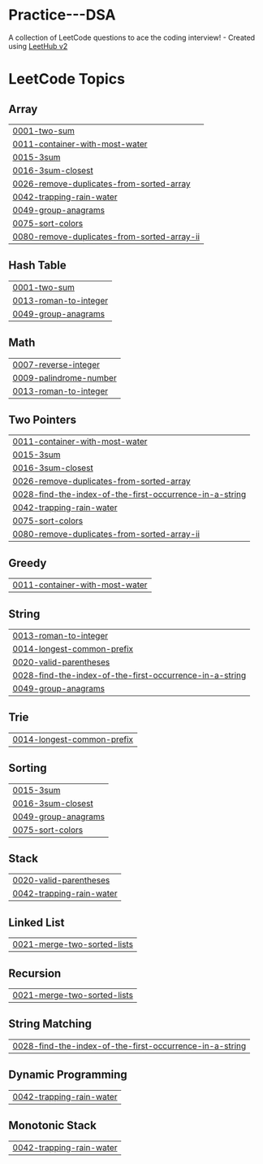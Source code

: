 # Practice---DSA
A collection of LeetCode questions to ace the coding interview! - Created using [LeetHub v2](https://github.com/arunbhardwaj/LeetHub-2.0)

<!---LeetCode Topics Start-->
# LeetCode Topics
## Array
|  |
| ------- |
| [0001-two-sum](https://github.com/Mohamed-fawzyy/Practice---DSA/tree/master/0001-two-sum) |
| [0011-container-with-most-water](https://github.com/Mohamed-fawzyy/Practice---DSA/tree/master/0011-container-with-most-water) |
| [0015-3sum](https://github.com/Mohamed-fawzyy/Practice---DSA/tree/master/0015-3sum) |
| [0016-3sum-closest](https://github.com/Mohamed-fawzyy/Practice---DSA/tree/master/0016-3sum-closest) |
| [0026-remove-duplicates-from-sorted-array](https://github.com/Mohamed-fawzyy/Practice---DSA/tree/master/0026-remove-duplicates-from-sorted-array) |
| [0042-trapping-rain-water](https://github.com/Mohamed-fawzyy/Practice---DSA/tree/master/0042-trapping-rain-water) |
| [0049-group-anagrams](https://github.com/Mohamed-fawzyy/Practice---DSA/tree/master/0049-group-anagrams) |
| [0075-sort-colors](https://github.com/Mohamed-fawzyy/Practice---DSA/tree/master/0075-sort-colors) |
| [0080-remove-duplicates-from-sorted-array-ii](https://github.com/Mohamed-fawzyy/Practice---DSA/tree/master/0080-remove-duplicates-from-sorted-array-ii) |
## Hash Table
|  |
| ------- |
| [0001-two-sum](https://github.com/Mohamed-fawzyy/Practice---DSA/tree/master/0001-two-sum) |
| [0013-roman-to-integer](https://github.com/Mohamed-fawzyy/Practice---DSA/tree/master/0013-roman-to-integer) |
| [0049-group-anagrams](https://github.com/Mohamed-fawzyy/Practice---DSA/tree/master/0049-group-anagrams) |
## Math
|  |
| ------- |
| [0007-reverse-integer](https://github.com/Mohamed-fawzyy/Practice---DSA/tree/master/0007-reverse-integer) |
| [0009-palindrome-number](https://github.com/Mohamed-fawzyy/Practice---DSA/tree/master/0009-palindrome-number) |
| [0013-roman-to-integer](https://github.com/Mohamed-fawzyy/Practice---DSA/tree/master/0013-roman-to-integer) |
## Two Pointers
|  |
| ------- |
| [0011-container-with-most-water](https://github.com/Mohamed-fawzyy/Practice---DSA/tree/master/0011-container-with-most-water) |
| [0015-3sum](https://github.com/Mohamed-fawzyy/Practice---DSA/tree/master/0015-3sum) |
| [0016-3sum-closest](https://github.com/Mohamed-fawzyy/Practice---DSA/tree/master/0016-3sum-closest) |
| [0026-remove-duplicates-from-sorted-array](https://github.com/Mohamed-fawzyy/Practice---DSA/tree/master/0026-remove-duplicates-from-sorted-array) |
| [0028-find-the-index-of-the-first-occurrence-in-a-string](https://github.com/Mohamed-fawzyy/Practice---DSA/tree/master/0028-find-the-index-of-the-first-occurrence-in-a-string) |
| [0042-trapping-rain-water](https://github.com/Mohamed-fawzyy/Practice---DSA/tree/master/0042-trapping-rain-water) |
| [0075-sort-colors](https://github.com/Mohamed-fawzyy/Practice---DSA/tree/master/0075-sort-colors) |
| [0080-remove-duplicates-from-sorted-array-ii](https://github.com/Mohamed-fawzyy/Practice---DSA/tree/master/0080-remove-duplicates-from-sorted-array-ii) |
## Greedy
|  |
| ------- |
| [0011-container-with-most-water](https://github.com/Mohamed-fawzyy/Practice---DSA/tree/master/0011-container-with-most-water) |
## String
|  |
| ------- |
| [0013-roman-to-integer](https://github.com/Mohamed-fawzyy/Practice---DSA/tree/master/0013-roman-to-integer) |
| [0014-longest-common-prefix](https://github.com/Mohamed-fawzyy/Practice---DSA/tree/master/0014-longest-common-prefix) |
| [0020-valid-parentheses](https://github.com/Mohamed-fawzyy/Practice---DSA/tree/master/0020-valid-parentheses) |
| [0028-find-the-index-of-the-first-occurrence-in-a-string](https://github.com/Mohamed-fawzyy/Practice---DSA/tree/master/0028-find-the-index-of-the-first-occurrence-in-a-string) |
| [0049-group-anagrams](https://github.com/Mohamed-fawzyy/Practice---DSA/tree/master/0049-group-anagrams) |
## Trie
|  |
| ------- |
| [0014-longest-common-prefix](https://github.com/Mohamed-fawzyy/Practice---DSA/tree/master/0014-longest-common-prefix) |
## Sorting
|  |
| ------- |
| [0015-3sum](https://github.com/Mohamed-fawzyy/Practice---DSA/tree/master/0015-3sum) |
| [0016-3sum-closest](https://github.com/Mohamed-fawzyy/Practice---DSA/tree/master/0016-3sum-closest) |
| [0049-group-anagrams](https://github.com/Mohamed-fawzyy/Practice---DSA/tree/master/0049-group-anagrams) |
| [0075-sort-colors](https://github.com/Mohamed-fawzyy/Practice---DSA/tree/master/0075-sort-colors) |
## Stack
|  |
| ------- |
| [0020-valid-parentheses](https://github.com/Mohamed-fawzyy/Practice---DSA/tree/master/0020-valid-parentheses) |
| [0042-trapping-rain-water](https://github.com/Mohamed-fawzyy/Practice---DSA/tree/master/0042-trapping-rain-water) |
## Linked List
|  |
| ------- |
| [0021-merge-two-sorted-lists](https://github.com/Mohamed-fawzyy/Practice---DSA/tree/master/0021-merge-two-sorted-lists) |
## Recursion
|  |
| ------- |
| [0021-merge-two-sorted-lists](https://github.com/Mohamed-fawzyy/Practice---DSA/tree/master/0021-merge-two-sorted-lists) |
## String Matching
|  |
| ------- |
| [0028-find-the-index-of-the-first-occurrence-in-a-string](https://github.com/Mohamed-fawzyy/Practice---DSA/tree/master/0028-find-the-index-of-the-first-occurrence-in-a-string) |
## Dynamic Programming
|  |
| ------- |
| [0042-trapping-rain-water](https://github.com/Mohamed-fawzyy/Practice---DSA/tree/master/0042-trapping-rain-water) |
## Monotonic Stack
|  |
| ------- |
| [0042-trapping-rain-water](https://github.com/Mohamed-fawzyy/Practice---DSA/tree/master/0042-trapping-rain-water) |
<!---LeetCode Topics End-->